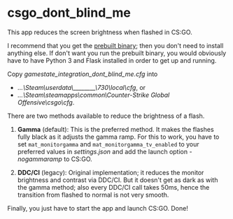 # csgo_dont_blind_me

This app reduces the screen brightness when flashed in CS:GO.

I recommend that you get the [prebuilt binary](https://github.com/dev7355608/csgo_dont_blind_me/releases); then you don't need to install anything else. If don't want you run the prebuilt binary, you would obviously have to have Python 3 and Flask installed in order to get up and running.

Copy *gamestate_integration_dont_blind_me.cfg* into

 - *...\\Steam\\userdata\\\_\_\_\_\_\_\_\_\\730\\local\\cfg*, or
 - *...\\Steam\\steamapps\\common\\Counter-Strike Global Offensive\\csgo\\cfg*.

There are two methods available to reduce the brightness of a flash.

1. **Gamma** (default): This is the preferred method. It makes the flashes fully black as it adjusts the gamma ramp. For this to work, you have to set `mat_monitorgamma` and `mat_monitorgamma_tv_enabled` to your preferred values in *settings.json* and add the launch option *-nogammaramp* to CS:GO.

2. **DDC/CI** (legacy): Original implementation; it reduces the monitor brightness and contrast via
DDC/CI. But it doesn't get as dark as with the gamma method; also every DDC/CI call takes 50ms, hence the transition from flashed to normal is not very smooth.

Finally, you just have to start the app and launch CS:GO. Done!
